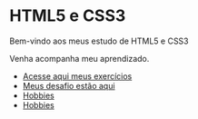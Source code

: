 # HTML5 e CSS3
 Bem-vindo aos meus estudo de HTML5 e CSS3

Venha acompanha meu aprendizado.

* [Acesse aqui meus exercícios](https://igorcesargo.github.io/html-css/exercicios/)
* [Meus desafio estão aqui](https://igorcesargo.github.io/html-css/desafios/)
* [Hobbies](https://igorcesargo.github.io/html-css/praticando/)
* [Hobbies](https://igorcesargo.github.io/html-css/projetos/)
